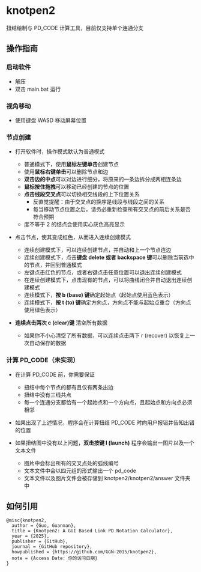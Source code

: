 # knotpen2
扭结绘制与 PD_CODE 计算工具，目前仅支持单个连通分支

## 操作指南

### 启动软件
- 解压
- 双击 main.bat 运行

### 视角移动

- 使用键盘 WASD 移动屏幕位置

### 节点创建

- 打开软件时，操作模式默认为普通模式
  - 普通模式下，使用**鼠标左键单击**创建节点
  - 使用**鼠标右键单击**可以删除节点和边
  - **双击边的中点**可以对边进行细分，将原来的一条边拆分成两相连条边
  - **鼠标按住拖拽**可以移动已经创建的节点的位置
  - **点击线段交叉点**可以切换相交线段的上下位置关系
    - 反直觉提醒：由于交叉点的换序是线段与线段之间的关系
    - 每当移动节点位置之后，请务必重新检查所有交叉点的前后关系是否符合预期
  - 度不等于 2 的结点会使用实心灰色高亮显示


- 点击节点，使其变成红色，从而进入连续创建模式
  - 连续创建模式下，可以连续创建节点，并自动和上一个节点连边
  - 连续创建模式下，点击**键盘 delete 或者 backspace 键**可以删除当前选中的节点，并回到普通模式
  - 左键点击红色的节点，或者右键点击任意位置可以退出连续创建模式
  - 在连续创建模式下，点击现有的节点，可以将曲线闭合并自动退出连续创建模式
  - 连续模式下，**按 b (base) 键**确定起始点（起始点使用蓝色表示）
  - 连续模式下，**按 t (to) 键**确定方向点，方向点不能与起始点重合（方向点使用绿色表示）
 
- **连续点击两次 c (clear)键** 清空所有数据
  - 如果你不小心清空了所有数据，可以连续点击两下 r (recover) 以恢复上一次自动保存的数据


### 计算 PD_CODE（未实现）
- 在计算 PD_CODE 前，你需要保证
  - 扭结中每个节点的都有且仅有两条出边
  - 扭结中没有三线共点
  - 每一个连通分支都恰有一个起始点和一个方向点，且起始点和方向点必须相邻
- 如果出现了上述情况，程序会在计算扭结 PD_CODE 时向用户报错并告知出错的位置


- 如果扭结图中没有以上问题，**双击按键 l (launch)** 程序会输出一图片以及一个文本文件
  - 图片中会标出所有的交叉点处的弧线编号
  - 文本文件中会以四元组的形式输出一个 pd_code
  - 文本文件以及图片文件会被存储到 knotpen2/knotpen2/answer 文件夹中


## 如何引用
```text
@misc{knotpen2,
  author = {Guo, Guannan},
  title = {Knotpen2: A GUI Based Link PD Notation Calculator},
  year = {2025},
  publisher = {GitHub},
  journal = {GitHub repository},
  howpublished = {https://github.com/GGN-2015/knotpen2},
  note = {Access Date: 你的访问日期}
}
```
